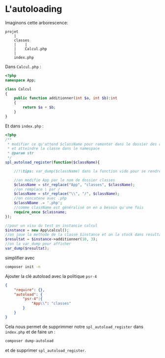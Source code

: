 # L'autoloading

Imaginons cette arborescence:
```
projet
    |
    classes
    |    |
    |    Calcul.php
    |
    index.php
```
Dans `Calcul.php` :
```php
<?php
namespace App;

class Calcul
{
    public function additionner(int $a, int $b):int
    {
        return $a + $b;
    }
}
```
Et dans `index.php` :
```php
<?php
/**
 * modifier ce qu'attend $className pour remonter dans le dossier des classes
 * et atteindre la classe dans le namespace
 * @param str
 */
spl_autoload_register(function($className){

    //!\tips: var_dump($className) dans la fonction vide pour se rendre compte de ce qui est attendu par spl_autoload /!\

    //on modifie App par le nom de dossier classes
    $className = str_replace("App", "classes", $className);
    //on remplace \ par /
    $className = str_replace("\\", "/", $className);
    //on concatene avec .php
    $classNBame .= '.php';
    //comme className est généralisé on en a besoin qu'une fois
    require_once $classname;
});

//pour un visu du test on instancie calcul
$instance = new App\calcul();
//on joue la methode de la classe $instance et on la stock dans resultat
$resultat = $instance->additionner(10, 3);
//on la var_dump pour afficher
var_dump($resultat);
```
simplifier avec
```bash
composer init -n
```
Ajouter la clé autoload avec la politique `psr-4`
```json
{
    "require": {},
    "autoload": {
        "psr-4":{
            "App\\": "classes"
        }
    }
}
```
Cela nous permet de supprimmer notre `spl_autoload_register` dans `index.php` et de faire un :
```bash
composer dump-autoload
```
et de supprimer `spl_autoload_register`.